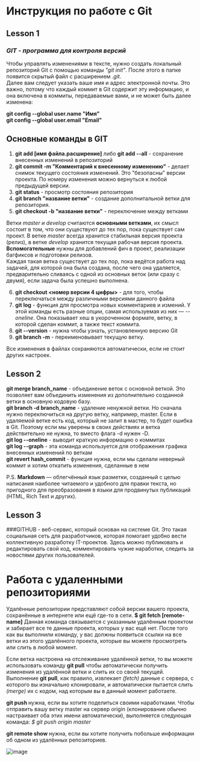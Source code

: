 # Инструкция по работе с Git
## Lesson 1
### *GIT - программа для контроля версий*
Чтобы управлять изменениями в тексте, нужно создать локальный репозиторий Git c помощью команды *"git init"*. После этого в папке появится скрытый файл с расширением *.git*.   
Далее вам следует указать ваше имя и адрес электронной почты. Это важно, потому что каждый коммит в Git содержит эту информацию, и она включена в коммиты, передаваемые вами, и не может быть далее изменена:

__git config --global user.name "Имя"__  
__git config --global user.email "Email"__
## Основные команды в GIT
1. __git add [имя файла.расширение]__ либо __git add --all__ - сохранение внесенных изменений в репозиторий
2. __git commit -m "Комментарий к внесенному изменению"__ - делает снимок текущего состояния изменений. Это "безопасны" версии проекта. По номеру изменения можно вернуться к любой предыдущей версии.  
3. __git status__ - просмотр состояния репозитория
4. __git branch "название ветки"__ - создание дополнитальной ветки для репозитория. 
5. __git checkout -b "название ветки"__ - переключение между ветками

Ветки *master и develop* считаются __основными ветками__, их смысл состоит в том, что они существуют до тех пор, пока существует сам проект. В ветке *master* всегда хранится стабильная версия проекта (релиз), в ветке *develop* хранится текущая рабочая версия проекта.   
__Вспомогательные__ нужны для добавлений фич в проект, реализации багфиксов и подготовки релизов.   
Каждая такая ветка существует до тех пор, пока ведётся работа над задачей, для которой она была создана, после чего она удаляется, предварительно сливаясь с одной из основных веток (или сразу с двумя), если задача была успешно выполнена.  

6. __git checkout <номер версии 4 цифры>__ - для того, чтобы переключаться между различными версиями данного файла
7. __git log__ - функция для просмотра новых комментариев и измений. У этой команды есть разные опции, самая используемая из них — *--oneline*. Она показывает хеш в укороченном формате, ветку, в которой сделан коммит, а также текст коммита.
8.  __git --version__ - нужна чтобы узнать, установленную версию Git
9. __git branch -m__ - переименовывает текущую ветку. 

Все изменения в файлах сохраняются автоматически, если не стоит других настроек. 

## Lesson 2
__git merge branch_name__ - объединение веток с основной веткой. Это позволяет вам объединить изменения из дополнительно созданной ветки в основную кодовую базу.  
__git branch -d branch_name__ - удаление ненужной ветки. Но сначала нужно переключиться на другую ветку, например, master. Если в удаляемой ветке есть код, который не залит в мастер, то будет ошибка в Git. Поэтому если мы уверены в своих действиях и ветка действительно не нужна, то вместо флага -d нужен -D.  
__git log --oneline__ - выводит краткую информацию о коммитах  
__git log --graph__ - эта команда используется для отображения графика внесенных изменений по веткам  
__git revert hash_commit__ - функция нужна, если мы сделали неверный коммит и хотим откатить изменения, сделанные в нем  

P.S. __Markdown__ — облегчённый язык разметки, созданный с целью написания наиболее читаемого и удобного для правки текста, но пригодного для преобразования в языки для продвинутых публикаций (HTML, Rich Text и других).

## Lesson 3

###GITHUB - 
веб-сервис, который основан на системе Git. Это такая социальная сеть для разработчиков, которая помогает удобно вести коллективную разработку IT-проектов. Здесь можно публиковать и редактировать свой код, комментировать чужие наработки, следить за новостями других пользователей.

# Работа с удаленными репозиториями
Удалённые репозитории представляют собой версии вашего проекта, сохранённые в интернете или ещё где-то в сети.
__$ git fetch [remote-name]__
Данная команда связывается с указанным удалённым проектом и забирает все те данные проекта, которых у вас ещё нет. После того как вы выполнили команду, у вас должны появиться ссылки на все ветки из этого удалённого проекта, которые вы можете просмотреть или слить в любой момент.

Если ветка настроена на отслеживание удалённой ветки, то вы можете использовать команду __git pull__ чтобы автоматически получить изменения из удалённой ветки и слить их со своей текущей. Выполнение __git pull__, как правило, извлекает *(fetch)* данные с сервера, с которого вы изначально клонировали, и автоматически пытается слить *(merge)* их с кодом, над которым вы в данный момент работаете.

__git push <remote-name> <branch-name>__ нужна, если вы хотите поделиться своими наработками. Чтобы отправить вашу ветку master на сервер origin (клонирование обычно настраивает оба этих имени автоматически), выполняется следующая команда: *$ git push origin master*

__git remote show <remote>__ нужна, если вы хотите получить побольше информации об одном из удалённых репозиториев. 

![image](https://github.com/CatherinaCP/Testgit/assets/159249068/a262a0b4-3c14-4ba4-848a-94f56f85ec7b)
